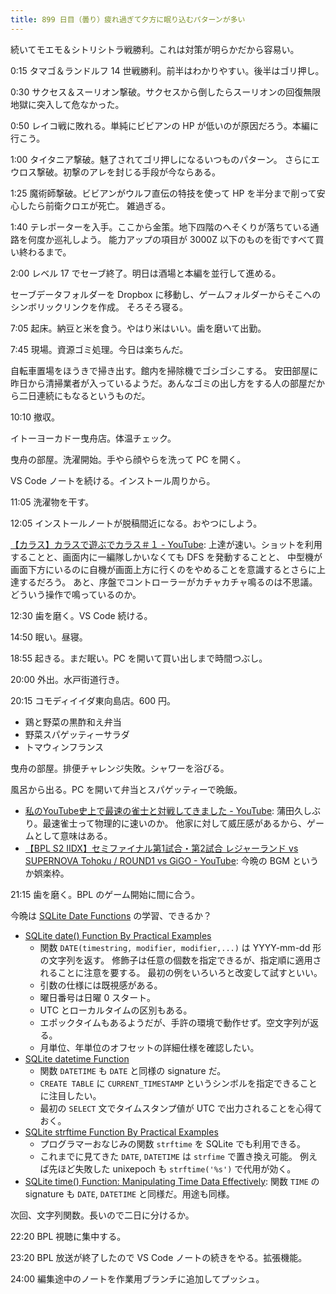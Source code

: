 ```yaml
---
title: 899 日目（曇り）疲れ過ぎて夕方に眠り込むパターンが多い
---
```


続いてモエモ＆シトリシトラ戦勝利。これは対策が明らかだから容易い。

0:15 タマゴ＆ランドルフ 14 世戦勝利。前半はわかりやすい。後半はゴリ押し。

0:30 サクセス＆スーリオン撃破。サクセスから倒したらスーリオンの回復無限地獄に突入して危なかった。

0:50 レイコ戦に敗れる。単純にビビアンの HP が低いのが原因だろう。本編に行こう。

1:00 タイタニア撃破。魅了されてゴリ押しになるいつものパターン。
さらにエウロス撃破。初撃のアレを封じる手段が今ならある。

1:25 魔術師撃破。ビビアンがウルフ直伝の特技を使って HP を半分まで削って安心したら前衛クロエが死亡。
雑過ぎる。

1:40 テレポーターを入手。ここから金策。地下四階のへそくりが落ちている通路を何度か巡礼しよう。
能力アップの項目が 3000Z 以下のものを街ですべて買い終わるまで。

2:00 レベル 17 でセーブ終了。明日は酒場と本編を並行して進める。

セーブデータフォルダーを Dropbox に移動し、ゲームフォルダーからそこへのシンボリックリンクを作成。
そろそろ寝る。

7:05 起床。納豆と米を食う。やはり米はいい。歯を磨いて出勤。

7:45 現場。資源ゴミ処理。今日は楽ちんだ。

自転車置場をほうきで掃き出す。館内を掃除機でゴシゴシこする。
安田部屋に昨日から清掃業者が入っているようだ。あんなゴミの出し方をする人の部屋だから二日連続にもなるというものだ。

10:10 撤収。

イトーヨーカドー曳舟店。体温チェック。

曳舟の部屋。洗濯開始。手やら顔やらを洗って PC を開く。

VS Code ノートを続ける。インストール周りから。

11:05 洗濯物を干す。

12:05 インストールノートが脱稿間近になる。おやつにしよう。

[【カラス】カラスで遊ぶでカラス＃１ - YouTube](https://www.youtube.com/watch?v=SzQq5JKwNJo):
上達が速い。ショットを利用することと、画面内に一編隊しかいなくても DFS を発動することと、
中型機が画面下方にいるのに自機が画面上方に行くのをやめることを意識するとさらに上達するだろう。
あと、序盤でコントローラーがカチャカチャ鳴るのは不思議。どういう操作で鳴っているのか。

12:30 歯を磨く。VS Code 続ける。

14:50 眠い。昼寝。

18:55 起きる。まだ眠い。PC を開いて買い出しまで時間つぶし。

20:00 外出。水戸街道行き。

20:15 コモディイイダ東向島店。600 円。

* 鶏と野菜の黒酢和え弁当
* 野菜スパゲッティーサラダ
* トマウィンフランス

曳舟の部屋。排便チャレンジ失敗。シャワーを浴びる。

風呂から出る。PC を開いて弁当とスパゲッティーで晩飯。

* [私のYouTube史上で最速の雀士と対戦してきました - YouTube](https://www.youtube.com/watch?v=mNKJkbFUBjk):
  蒲田久しぶり。最速雀士って物理的に速いのか。
  他家に対して威圧感があるから、ゲームとして意味はある。
* [【BPL S2 IIDX】セミファイナル第1試合・第2試合 レジャーランド vs SUPERNOVA Tohoku / ROUND1 vs GiGO - YouTube](https://www.youtube.com/watch?v=lVrRFwUnrbU):
  今晩の BGM というか娯楽枠。

21:15 歯を磨く。BPL のゲーム開始に間に合う。

今晩は [SQLite Date Functions](https://www.sqlitetutorial.net/sqlite-date-functions/) の学習、できるか？

* [SQLite date() Function By Practical Examples](https://www.sqlitetutorial.net/sqlite-date-functions/sqlite-date-function/)
  * 関数 `DATE(timestring, modifier, modifier,...)` は YYYY-mm-dd 形の文字列を返す。
    修飾子は任意の個数を指定できるが、指定順に適用されることに注意を要する。
    最初の例をいろいろと改変して試すといい。
  * 引数の仕様には既視感がある。
  * 曜日番号は日曜 0 スタート。
  * UTC とローカルタイムの区別もある。
  * エポックタイムもあるようだが、手許の環境で動作せず。空文字列が返る。
  * 月単位、年単位のオフセットの詳細仕様を確認したい。
* [SQLite datetime Function](https://www.sqlitetutorial.net/sqlite-date-functions/sqlite-datetime-function/)
  * 関数 `DATETIME` も `DATE` と同様の signature だ。
  * `CREATE TABLE` に `CURRENT_TIMESTAMP` というシンボルを指定できることに注目したい。
  * 最初の `SELECT` 文でタイムスタンプ値が UTC で出力されることを心得ておく。
* [SQLite strftime Function By Practical Examples](https://www.sqlitetutorial.net/sqlite-date-functions/sqlite-strftime-function/)
  * プログラマーおなじみの関数 `strftime` を SQLite でも利用できる。
  * これまでに見てきた `DATE`, `DATETIME` は `strfime` で置き換え可能。
    例えば先ほど失敗した unixepoch も `strftime('%s')` で代用が効く。
* [SQLite time() Function: Manipulating Time Data Effectively](https://www.sqlitetutorial.net/sqlite-date-functions/sqlite-time-function/):
  関数 `TIME` の signature も `DATE`, `DATETIME` と同様だ。用途も同様。

次回、文字列関数。長いので二日に分けるか。

22:20 BPL 視聴に集中する。

23:20 BPL 放送が終了したので VS Code ノートの続きをやる。拡張機能。

24:00 編集途中のノートを作業用ブランチに追加してプッシュ。
